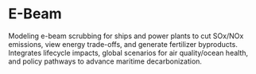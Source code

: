 # E-Beam
Modeling e-beam scrubbing for ships and power plants to cut SOx/NOx emissions, view energy trade-offs, and generate fertilizer byproducts. Integrates lifecycle impacts, global scenarios for air quality/ocean health, and policy pathways to advance maritime decarbonization.
